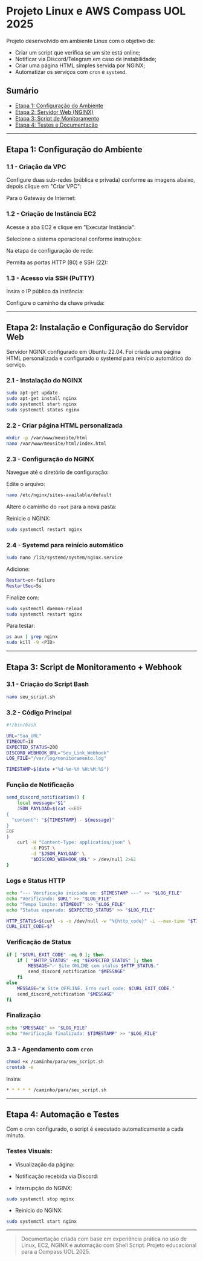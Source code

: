 # Projeto Linux e AWS Compass UOL 2025

Projeto desenvolvido em ambiente Linux com o objetivo de:

- Criar um script que verifica se um site está online;
- Notificar via Discord/Telegram em caso de instabilidade;
- Criar uma página HTML simples servida por NGINX;
- Automatizar os serviços com `cron` e `systemd`.

## Sumário

- [Etapa 1: Configuração do Ambiente](#etapa-1-configuração-do-ambiente)
- [Etapa 2: Servidor Web (NGINX)](#etapa-2-instalação-e-configuração-do-servidor-web)
- [Etapa 3: Script de Monitoramento](#etapa-3-script-de-monitoramento--webhook)
- [Etapa 4: Testes e Documentação](#etapa-4-automacao-e-testes)

---

## Etapa 1: Configuração do Ambiente

### 1.1 - Criação da VPC



Configure duas sub-redes (pública e privada) conforme as imagens abaixo, depois clique em "Criar VPC":

&#x20;

Para o Gateway de Internet:&#x20;

### 1.2 - Criação de Instância EC2

Acesse a aba EC2 e clique em "Executar Instância":



Selecione o sistema operacional conforme instruções:&#x20;

Na etapa de configuração de rede:

&#x20;

Permita as portas HTTP (80) e SSH (22):&#x20;

### 1.3 - Acesso via SSH (PuTTY)

Insira o IP público da instância:&#x20;

Configure o caminho da chave privada:&#x20;

---

## Etapa 2: Instalação e Configuração do Servidor Web

Servidor NGINX configurado em Ubuntu 22.04. Foi criada uma página HTML personalizada e configurado o systemd para reinício automático do serviço.

### 2.1 - Instalação do NGINX

```bash
sudo apt-get update
sudo apt-get install nginx
sudo systemctl start nginx
sudo systemctl status nginx
```

### 2.2 - Criar página HTML personalizada

```bash
mkdir -p /var/www/meusite/html
nano /var/www/meusite/html/index.html
```

### 2.3 - Configuração do NGINX

Navegue até o diretório de configuração:



Edite o arquivo:

```bash
nano /etc/nginx/sites-available/default
```

Altere o caminho do `root` para a nova pasta:



Reinicie o NGINX:

```bash
sudo systemctl restart nginx
```

### 2.4 - Systemd para reinício automático

```bash
sudo nano /lib/systemd/system/nginx.service
```

Adicione:

```bash
Restart=on-failure
RestartSec=5s
```



Finalize com:

```bash
sudo systemctl daemon-reload
sudo systemctl restart nginx
```

Para testar:

```bash
ps aux | grep nginx
sudo kill -9 <PID>
```

---

## Etapa 3: Script de Monitoramento + Webhook

### 3.1 - Criação do Script Bash

```bash
nano seu_script.sh
```

### 3.2 - Código Principal

```bash
#!/bin/bash

URL="Sua_URL"
TIMEOUT=10
EXPECTED_STATUS=200
DISCORD_WEBHOOK_URL="Seu_Link_Webhook"
LOG_FILE="/var/log/monitoramento.log"

TIMESTAMP=$(date +"%d-%m-%Y %H:%M:%S")
```

### Função de Notificação

```bash
send_discord_notification() {
    local message="$1"
    JSON_PAYLOAD=$(cat <<EOF
{
  "content": "${TIMESTAMP} - ${message}"
}
EOF
)
    curl -H "Content-Type: application/json" \
         -X POST \
         -d "$JSON_PAYLOAD" \
         "$DISCORD_WEBHOOK_URL" > /dev/null 2>&1
}
```

### Logs e Status HTTP

```bash
echo "--- Verificação iniciada em: $TIMESTAMP ---" >> "$LOG_FILE"
echo "Verificando: $URL" >> "$LOG_FILE"
echo "Tempo limite: $TIMEOUT" >> "$LOG_FILE"
echo "Status esperado: $EXPECTED_STATUS" >> "$LOG_FILE"
```

```bash
HTTP_STATUS=$(curl -s -o /dev/null -w "%{http_code}" -L --max-time "$TIMEOUT" --retry 3 --retry-max-time 30 "$URL")
CURL_EXIT_CODE=$?
```

### Verificação de Status

```bash
if [ "$CURL_EXIT_CODE" -eq 0 ]; then
    if [ "$HTTP_STATUS" -eq "$EXPECTED_STATUS" ]; then
        MESSAGE="✅ Site ONLINE com status $HTTP_STATUS."
        send_discord_notification "$MESSAGE"
    fi
else
    MESSAGE="❌ Site OFFLINE. Erro curl code: $CURL_EXIT_CODE."
    send_discord_notification "$MESSAGE"
fi
```

### Finalização

```bash
echo "$MESSAGE" >> "$LOG_FILE"
echo "Verificação finalizada: $TIMESTAMP" >> "$LOG_FILE"
```

### 3.3 - Agendamento com `cron`

```bash
chmod +x /caminho/para/seu_script.sh
crontab -e
```

Insira:

```bash
* * * * * /caminho/para/seu_script.sh
```

---

## Etapa 4: Automação e Testes

Com o `cron` configurado, o script é executado automaticamente a cada minuto.

### Testes Visuais:

- Visualização da página:&#x20;

- Notificação recebida via Discord:&#x20;

- Interrupção do NGINX:

```bash
sudo systemctl stop nginx
```

- Reinício do NGINX:

```bash
sudo systemctl start nginx
```

---

> Documentação criada com base em experiência prática no uso de Linux, EC2, NGINX e automação com Shell Script. Projeto educacional para a Compass UOL 2025.

